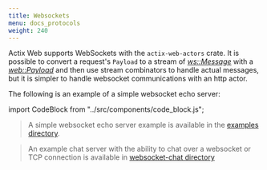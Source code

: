 ```yaml
---
title: Websockets
menu: docs_protocols
weight: 240
---
```


Actix Web supports WebSockets with the `actix-web-actors` crate. It is possible to convert a request's `Payload` to a stream of [_ws::Message_][message] with a [_web::Payload_][payload] and then use stream combinators to handle actual messages, but it is simpler to handle websocket communications with an http actor.

The following is an example of a simple websocket echo server:

import CodeBlock from "../src/components/code_block.js";
<CodeBlock example="websockets" file="main.rs" section="websockets" />

> A simple websocket echo server example is available in the [examples directory][examples].

> An example chat server with the ability to chat over a websocket or TCP connection is available in [websocket-chat directory][chat]

[message]: https://docs.rs/actix-web-actors/2/actix_web_actors/ws/enum.Message.html
[payload]: https://docs.rs/actix-web/4/actix_web/web/struct.Payload.html
[examples]: https://github.com/actix/examples/tree/master/websockets
[chat]: https://github.com/actix/examples/tree/master/websockets/chat
